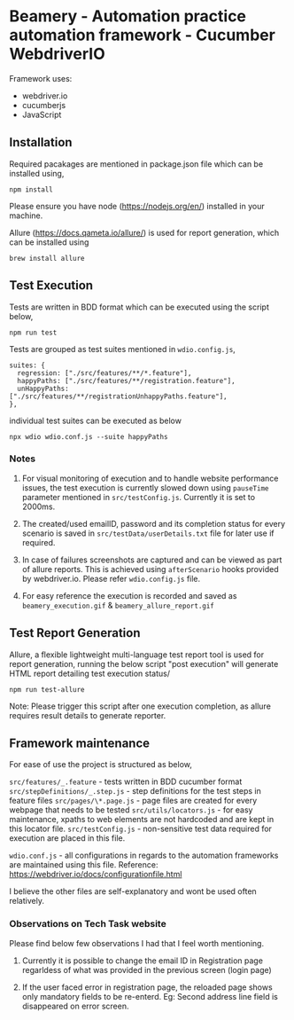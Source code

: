 # Beamery - Automation practice automation framework - Cucumber WebdriverIO

Framework uses:

- webdriver.io
- cucumberjs
- JavaScript

## Installation

Required pacakages are mentioned in package.json file which can be installed using,

    npm install

Please ensure you have node (https://nodejs.org/en/) installed in your machine.

Allure (https://docs.qameta.io/allure/) is used for report generation, which can be installed using

    brew install allure

## Test Execution

Tests are written in BDD format which can be executed using the script below,

    npm run test

Tests are grouped as test suites mentioned in `wdio.config.js`,

    suites: {
      regression: ["./src/features/**/*.feature"],
      happyPaths: ["./src/features/**/registration.feature"],
      unHappyPaths: ["./src/features/**/registrationUnhappyPaths.feature"],
    },

individual test suites can be executed as below

    npx wdio wdio.conf.js --suite happyPaths

### Notes

1. For visual monitoring of execution and to handle website performance issues, the test execution is currently slowed down using `pauseTime` parameter mentioned in `src/testConfig.js`. Currently it is set to 2000ms.

2. The created/used emailID, password and its completion status for every scenario is saved in `src/testData/userDetails.txt` file for later use if required.

3. In case of failures screenshots are captured and can be viewed as part of allure reports. This is achieved using `afterScenario` hooks provided by webdriver.io. Please refer `wdio.config.js` file.

4. For easy reference the execution is recorded and saved as `beamery_execution.gif` & `beamery_allure_report.gif`

## Test Report Generation

Allure, a flexible lightweight multi-language test report tool is used for report generation, running the below script "post execution" will generate HTML report detailing test execution status/

    npm run test-allure

Note: Please trigger this script after one execution completion, as allure requires result details to generate reporter.

## Framework maintenance

For ease of use the project is structured as below,

`src/features/_.feature` - tests written in BDD cucumber format
`src/stepDefinitions/_.step.js` - step definitions for the test steps in feature files
`src/pages/\*.page.js` - page files are created for every webpage that needs to be tested
`src/utils/locators.js` - for easy maintenance, xpaths to web elements are not hardcoded and are kept in this locator file.
`src/testConfig.js` - non-sensitive test data required for execution are placed in this file.

`wdio.conf.js` - all configurations in regards to the automation frameworks are maintained using this file. Reference: https://webdriver.io/docs/configurationfile.html

I believe the other files are self-explanatory and wont be used often relatively.

### Observations on Tech Task website

Please find below few observations I had that I feel worth mentioning.

1. Currently it is possible to change the email ID in Registration page regarldess of what was provided in the previous screen (login page)

2. If the user faced error in registration page, the reloaded page shows only mandatory fields to be re-enterd. Eg: Second address line field is disappeared on error screen.

